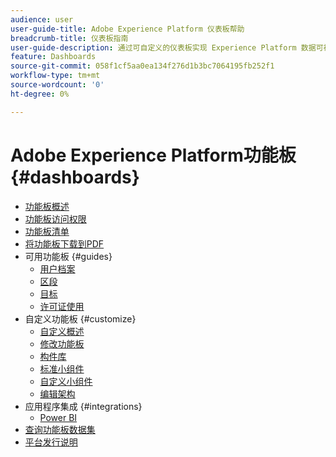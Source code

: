 ```yaml
---
audience: user
user-guide-title: Adobe Experience Platform 仪表板帮助
breadcrumb-title: 仪表板指南
user-guide-description: 通过可自定义的仪表板实现 Experience Platform 数据可视化。
feature: Dashboards
source-git-commit: 058f1cf5aa0ea134f276d1b3bc7064195fb252f1
workflow-type: tm+mt
source-wordcount: '0'
ht-degree: 0%

---
```



# Adobe Experience Platform功能板 {#dashboards}

* [功能板概述](home.md)
* [功能板访问权限](permissions.md)
* [功能板清单](inventory.md)
* [将功能板下载到PDF](download.md)
* 可用功能板 {#guides}
   * [用户档案](guides/profiles.md)
   * [区段](guides/segments.md)
   * [目标](guides/destinations.md)
   * [许可证使用](guides/license-usage.md)
* 自定义功能板 {#customize}
   * [自定义概述](customize/overview.md)
   * [修改功能板](customize/modify.md)
   * [构件库](customize/widget-library.md)
   * [标准小组件](customize/standard-widgets.md)
   * [自定义小组件](customize/custom-widgets.md)
   * [编辑架构](customize/edit-schema.md)
* 应用程序集成 {#integrations}
   * [Power BI](integrations/power-bi.md)
* [查询功能板数据集](query.md)
* [平台发行说明](https://www.adobe.com/go/platform-release-notes-en)